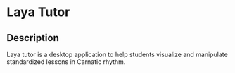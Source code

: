 # Laya Tutor

## Description
Laya tutor is a desktop application to help students visualize and manipulate standardized lessons in Carnatic rhythm.